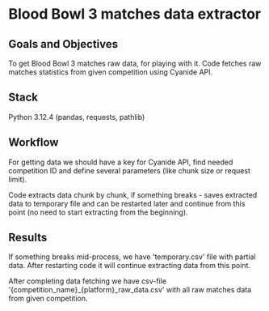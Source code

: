# Blood Bowl 3 matches data extractor
## Goals and Objectives
To get Blood Bowl 3 matches raw data, for playing with it. Code fetches raw matches statistics from given competition using Cyanide API.

## Stack
Python 3.12.4 (pandas, requests, pathlib)

## Workflow
For getting data we should have a key for Cyanide API, find needed competition ID and define several parameters (like chunk size or request limit).

Code extracts data chunk by chunk, if something breaks - saves extracted data to temporary file and can be restarted later and continue from this point (no need to start extracting from the beginning).

## Results
If something breaks mid-process, we have 'temporary.csv' file with partial data. After restarting code it will continue extracting data from this point.

After completing data fetching we have csv-file '{competition_name}_{platform}_raw_data.csv' with all raw matches data from given competition.
